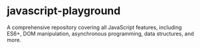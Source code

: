 # javascript-playground
A comprehensive repository covering all JavaScript features, including ES6+, DOM manipulation, asynchronous programming, data structures, and more.
